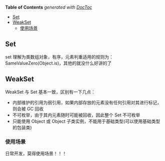 <!-- START doctoc generated TOC please keep comment here to allow auto update -->
<!-- DON'T EDIT THIS SECTION, INSTEAD RE-RUN doctoc TO UPDATE -->
**Table of Contents**  *generated with [DocToc](https://github.com/thlorenz/doctoc)*

- [Set](#set)
- [WeakSet](#weakset)
  - [使用场景](#%E4%BD%BF%E7%94%A8%E5%9C%BA%E6%99%AF)

<!-- END doctoc generated TOC please keep comment here to allow auto update -->

## Set

set 理解为类数组对象，有序，元素判重适用的规则为：SameValueZero(Object.is)，其他的就没什么好讲的了

## WeakSet

WeakSet 与 Set 基本一致，区别有一下几点：

- 内部维护的引用为弱引用，如果内部存放的元素没有任何引用对其进行标记，则会被 GC 回收
- 不可枚举，由于其内元素随时可能被回收，因此整个 Set 不可枚举
- 只能使用 Object 或 Object 子类实例，不能用于基础类型(可以使用基础类型的包装类)

### 使用场景

日常开发，莫得使用场景！！！

